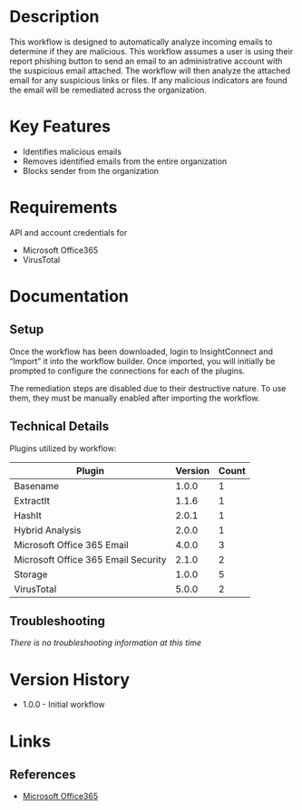 # Description

This workflow is designed to automatically analyze incoming emails to determine if they are malicious. This workflow assumes a user is using their report phishing button to send an email to an administrative account with the suspicious email attached. The workflow will then analyze the attached email for any suspicious links or files. If any malicious indicators are found the email will be remediated across the organization.

# Key Features

* Identifies malicious emails
* Removes identified emails from the entire organization
* Blocks sender from the organization

# Requirements

API and account credentials for

* Microsoft Office365
* VirusTotal

# Documentation

## Setup

Once the workflow has been downloaded, login to InsightConnect and “Import” it into the workflow builder. Once imported, you will initially be prompted to configure the connections for each of the plugins.

The remediation steps are disabled due to their destructive nature. To use them, they must be manually enabled after importing the workflow.

## Technical Details

Plugins utilized by workflow:

|Plugin|Version|Count|
|----|----|--------|
|Basename|1.0.0|1|
|ExtractIt|1.1.6|1|
|HashIt|2.0.1|1|
|Hybrid Analysis|2.0.0|1|
|Microsoft Office 365 Email|4.0.0|3|
|Microsoft Office 365 Email Security|2.1.0|2|
|Storage|1.0.0|5|
|VirusTotal|5.0.0|2|

## Troubleshooting

_There is no troubleshooting information at this time_

# Version History

* 1.0.0 - Initial workflow

# Links

## References

* [Microsoft Office365](https://www.office.com)